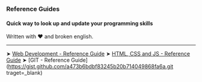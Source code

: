 ### Reference Guides

#### Quick way to look up and update your programming skills
Written with ❤️ and broken english. 

<nav>
  
---

➤ [Web Development - Reference Guide](https://gist.github.com/2fbb850fd4ad3adae20096c75bb9a333.git)
➤ [HTML, CSS and JS - Reference Guide](https://gist.github.com/23a04c0b6bcf766fb073e3f1e2d80f0f.git)
➤ [GIT - Reference Guide](https://gist.github.com/a473b6bdbf83245b20b714049868fa6a.git traget=_blank)
  
<nav>
